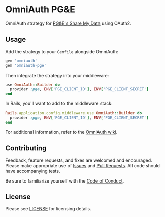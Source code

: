 # OmniAuth PG&E

OmniAuth strategy for [PG&E's Share My Data](http://www.pge.com/en/myhome/addservices/sharemydata/vendor/testrequirements/index.page) using OAuth2.

## Usage

Add the strategy to your `Gemfile` alongside OmniAuth:

```ruby
gem 'omniauth'
gem 'omniauth-pge'
```

Then integrate the strategy into your middleware:

```ruby
use OmniAuth::Builder do
  provider :pge, ENV['PGE_CLIENT_ID'], ENV['PGE_CLIENT_SECRET']
end
```

In Rails, you'll want to add to the middleware stack:

```ruby
Rails.application.config.middleware.use OmniAuth::Builder do
  provider :pge, ENV['PGE_CLIENT_ID'], ENV['PGE_CLIENT_SECRET']
end
```

For additional information, refer to the [OmniAuth wiki](https://github.com/intridea/omniauth/wiki).

## Contributing

Feedback, feature requests, and fixes are welcomed and encouraged.  Please make appropriate use of [Issues](https://github.com/doomspork/omniauth-pge/issues) and [Pull Requests](https://github.com/omniauth/pge_auth/pulls).  All code should have accompanying tests.

Be sure to familiarize yourself with the [Code of Conduct](CODE_OF_CONDUCT.md).

## License

Please see [LICENSE](LICENSE) for licensing details.

